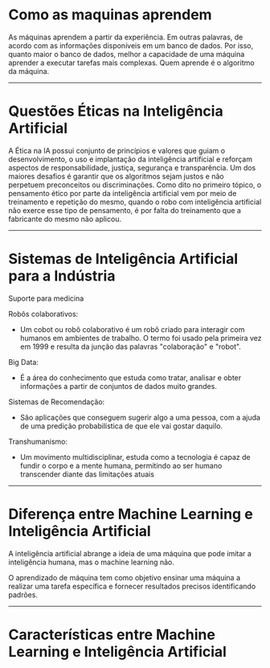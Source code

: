 # Como as maquinas aprendem

As máquinas aprendem a partir da experiência. Em outras palavras, de acordo com as informações disponíveis em um banco de dados. Por isso, quanto maior o banco de dados, melhor a capacidade de uma máquina aprender a executar tarefas mais complexas. Quem aprende é o algoritmo da máquina.

--------------------------------------------------------------------------------------------------------------
# Questões Éticas na Inteligência Artificial

A Ética na IA possui conjunto de princípios e valores que guiam o desenvolvimento, o uso e implantação da inteligência artificial e reforçam aspectos de responsabilidade, justiça, segurança e transparência. Um dos maiores desafios é garantir que os algoritmos sejam justos e não perpetuem preconceitos ou discriminações.
Como dito no primeiro tópico, o pensamento ético por parte da inteligência artificial vem por meio de treinamento e repetição do mesmo, quando o robo com inteligência artificial não exerce esse tipo de pensamento, é por falta do treinamento que a fabricante do mesmo não aplicou.

--------------------------------------------------------------------------------------------------------------
# Sistemas de Inteligência Artificial para a Indústria

Suporte para medicina

Robôs colaborativos:

* Um cobot ou robô colaborativo é um robô criado para interagir com humanos em ambientes de trabalho. O termo foi usado pela primeira vez em 1999 e resulta da junção das palavras "colaboração" e "robot".

Big Data:

* É a área do conhecimento que estuda como tratar, analisar e obter informações a partir de conjuntos de dados muito grandes.

Sistemas de Recomendação: 

* São aplicações que conseguem sugerir algo a uma pessoa, com a ajuda de uma predição probabilística de que ele vai gostar daquilo.

Transhumanismo: 

* Um movimento multidisciplinar, estuda como a tecnologia é capaz de fundir o corpo e a mente humana, permitindo ao ser humano transcender diante das limitações atuais

--------------------------------------------------------------------------------------------------------------
# Diferença entre Machine Learning e Inteligência Artificial

A inteligência artificial abrange a ideia de uma máquina que pode imitar a inteligência humana, mas o machine learning não. 

O aprendizado de máquina tem como objetivo ensinar uma máquina a realizar uma tarefa específica e fornecer resultados precisos identificando padrões.

--------------------------------------------------------------------------------------------------------------
# Características entre Machine Learning e Inteligência Artificial